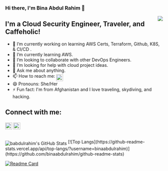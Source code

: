 ###  Hi there, I'm Bina Abdul Rahim 👋 
<img align="right" src="https://user-images.githubusercontent.com/41940176/147340937-89bd90d7-5096-40fe-943b-7bdc8551930a.gif">

## I'm a Cloud Security Engineer, Traveler, and Caffeholic!
- 🔭 I’m currently working on learning AWS Certs, Terraform, Github, K8S, & CI/CD .
- 🌱 I’m currently learning AWS.
- 👯 I’m looking to collaborate with other DevOps Engineers. 
- 🤔 I’m looking for help with cloud project ideas.
- 💬 Ask me about anything.
- 📫 How to reach me: [<img align="middle" alt="binaabdulrahim | LinkedIn" width="22px" src="https://cdn.jsdelivr.net/npm/simple-icons@v3/icons/linkedin.svg" />][linkedin]
- 😄 Pronouns: She/Her
- ⚡ Fun fact: I'm from Afghanistan and I love traveling, skydiving, and hacking. 

## Connect with me:

[<img align="middle" alt="binaabdulrahim | Twitter" width="22px" src="https://cdn.jsdelivr.net/npm/simple-icons@v3/icons/twitter.svg" />][twitter]
[<img align="middle" alt="binaabdulrahim | LinkedIn" width="22px" src="https://cdn.jsdelivr.net/npm/simple-icons@v3/icons/linkedin.svg" />][linkedin]

<br />

  <img align="middle" alt="babdulrahim's GitHub Stats" src="https://github-readme-stats.vercel.app/api?username=binaabdulrahim&theme=tokyonight"/>
[![Top Langs](https://github-readme-stats.vercel.app/api/top-langs/?username=binaabdulrahim)](https://github.com/binaabdulrahim/github-readme-stats)

</details>

[twitter]: https://twitter.com/binaabdulrahim
[linkedin]: https://www.linkedin.com/in/binaabdulrahim/


[![Readme Card](https://github-readme-stats.vercel.app/api/pin/?username=binaabdulrahim&repo=github-readme-stats)](https://github.com/binaabdulrahim/github-readme-stats)



